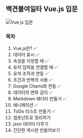 ## 백견불여일타 Vue.js 입문
![Vue js 입문](https://user-images.githubusercontent.com/52479435/91760353-302a5780-ec0e-11ea-9442-0ca62e6c3516.jpg)
  
### 목차  
1. Vue.js란? :white_check_mark:
2. 데이터 표시 :white_check_mark:
3. 속성을 지정할 때 :white_check_mark:
4. 유저 입력을 연결할 때 :white_check_mark:
5. 유저 조작과 연동 :white_check_mark:
6. 조건과 반복의 사용 :white_check_mark:
7. Google Charts와 연동 :white_check_mark:
8. 데이터의 변화 감지 :white_check_mark:
9. Markdown 에디터 만들기 :white_check_mark:
10. 애니메이션 :white_check_mark:
11. ToDo 리스트 만들기 :white_check_mark:
12. 컴포넌트로 정리하기
13. json 데이터 다루기
14. 간단한 게시판 만들어보기